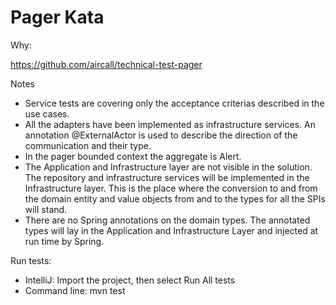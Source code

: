# Pager Kata

Why:

https://github.com/aircall/technical-test-pager

Notes
- Service tests are covering only the acceptance criterias described in the use cases.
- All the adapters have been implemented as infrastructure services. 
An annotation @ExternalActor is used to describe the direction of the communication and their type.
- In the pager bounded context the aggregate is Alert.
- The Application and Infrastructure layer are not visible in the solution. 
The repository and infrastructure services will be implemented in the Infrastructure layer. 
This is the place where the conversion to and from the domain entity and value objects from and to the types for all the SPIs will stand.
- There are no Spring annotations on the domain types. 
The annotated types will lay in the Application and Infrastructure Layer and injected at run time by Spring.

Run tests:
- IntelliJ: Import the project, then select Run All tests
- Command line: mvn test
